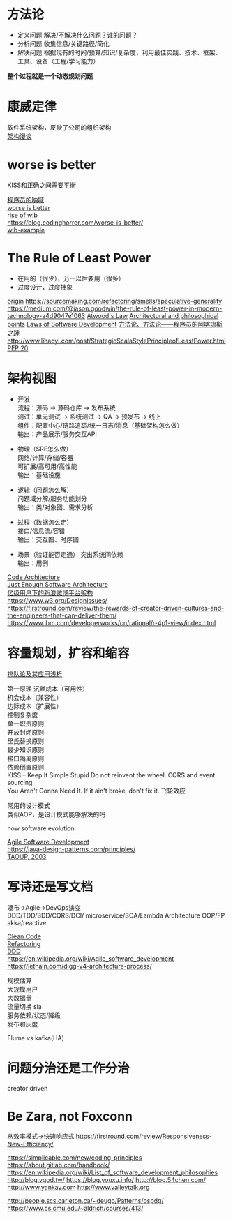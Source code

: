# 方法论
* 定义问题
解决/不解决什么问题？谁的问题？
* 分析问题
收集信息/关键路径/简化
* 解决问题
根据现有的时间/预算/知识/复杂度，利用最佳实践、技术、框架、工具、设备（工程/学习能力）

**整个过程就是一个动态规划问题**

# 康威定律
软件系统架构，反映了公司的组织架构  
[架构漫谈](https://www.infoq.cn/article/an-informal-discussion-on-architecture-part01)

# worse is better
KISS和正确之间需要平衡

[程序员的呐喊](https://book.douban.com/subject/25884108/)  
[worse is better](http://dreamsongs.com/WorseIsBetter.html)  
[rise of wib](http://dreamsongs.com/RiseOfWorseIsBetter.html)  
https://blog.codinghorror.com/worse-is-better/  
[wib-example](https://stackoverflow.com/questions/471544/worse-is-better-is-there-an-example)  

# The Rule of Least Power
* 在用的（很少），万一以后要用（很多）
* 过度设计，过度抽象

[origin](https://www.w3.org/2001/tag/doc/leastPower.html)
https://sourcemaking.com/refactoring/smells/speculative-generality
https://medium.com/@jason.goodwin/the-rule-of-least-power-in-modern-technology-a4d9047e1063
[Atwood's Law](https://blog.codinghorror.com/the-principle-of-least-power/)
[Architectural and philosophical points](https://www.w3.org/DesignIssues/)
[Laws of Software Development](http://www.globalnerdy.com/2007/07/18/laws-of-software-development/)
[方法论、方法论——程序员的阿喀琉斯之踵](http://mindhacks.cn/2008/10/29/methodology-for-programmers/)
http://www.lihaoyi.com/post/StrategicScalaStylePrincipleofLeastPower.html
[PEP 20](https://www.python.org/dev/peps/pep-0020/)

# 架构视图
* 开发   
流程：源码 -> 源码仓库 -> 发布系统  
测试：单元测试 -> 系统测试 -> QA -> 预发布 -> 线上  
组件：配置中心/链路追踪/统一日志/消息（基础架构怎么做）  
输出：产品展示/服务交互API

* 物理（SRE怎么做）  
网络/计算/存储/容器  
可扩展/高可用/高性能  
输出：基础设施 

* 逻辑（问题怎么解）  
问题域分解/服务功能划分  
输出：类/对象图、需求分析  

* 过程（数据怎么走）  
接口/信息流/容错  
输出：交互图、时序图  

* 场景（验证能否走通）
突出系统间依赖  
输出：用例

[Code Architecture](https://book.douban.com/subject/30333919/)  
[Just Enough Software Architecture](https://book.douban.com/subject/24872314/)  
[亿级用户下的新浪微博平台架构](https://www.infoq.cn/article/weibo-platform-archieture)  
https://www.w3.org/DesignIssues/  
https://firstround.com/review/the-rewards-of-creator-driven-cultures-and-the-engineers-that-can-deliver-them/  
https://www.ibm.com/developerworks/cn/rational/r-4p1-view/index.html  

# 容量规划，扩容和缩容  

[排队论及其应用浅析](https://www.slideshare.net/frogd/ss-27959518)


第一原理
沉默成本（可用性）  
机会成本（兼容性）  
边际成本（扩展性）  
控制复杂度  
单一职责原则  
开放封闭原则  
里氏替换原则  
最少知识原则  
接口隔离原则  
依赖倒置原则  
KISS – Keep It Simple Stupid
Do not reinvent the wheel.
CQRS and event sourcing  
You Aren't Gonna Need It.
If it ain't broke, don't fix it.
飞轮效应

常用的设计模式  
类似AOP，是设计模式能够解决的吗

how software evolution

[Agile Software Development](https://book.douban.com/subject/1140457/)  
https://java-design-patterns.com/principles/  
[TAOUP, 2003](https://book.douban.com/subject/5387401/)  

# 写诗还是写文档
瀑布->Agile->DevOps演变  
DDD/TDD/BDD/CQRS/DCI/
microservice/SOA/Lambda Architecture
OOP/FP
akka/reactive

[Clean Code](https://book.douban.com/subject/5442024/)  
[Refactoring](https://book.douban.com/subject/4262627/)  
[DDD](https://book.douban.com/subject/26761413/)  
https://en.wikipedia.org/wiki/Agile_software_development  
https://lethain.com/digg-v4-architecture-process/  

规模估算  
大规模用户  
大数据量  
流量切换 sla  
服务依赖/状态/降级  
发布和灰度  

Flume vs kafka(HA)  

# 问题分治还是工作分治
creator driven  

# Be Zara, not Foxconn
从效率模式->快速响应式
https://firstround.com/review/Responsiveness-New-Efficiency/

https://simplicable.com/new/coding-principles  
https://about.gitlab.com/handbook/  
https://en.wikipedia.org/wiki/List_of_software_development_philosophies
http://blog.vgod.tw/
https://blog.youxu.info/
http://blog.54chen.com/
http://www.yankay.com
http://www.valleytalk.org

http://people.scs.carleton.ca/~deugo/Patterns/ospdg/
https://www.cs.cmu.edu/~aldrich/courses/413/
